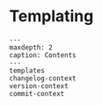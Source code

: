 # Templating

```{toctree}
---
maxdepth: 2
caption: Contents
---
templates
changelog-context
version-context
commit-context
```
